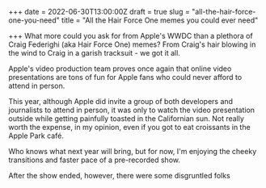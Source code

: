 +++
date = 2022-06-30T13:00:00Z
draft = true
slug = "all-the-hair-force-one-you-need"
title = "All the Hair Force One memes you could ever need"

+++
What more could you ask for from Apple's WWDC than a plethora of Craig Federighi (aka Hair Force One) memes? From Craig's hair blowing in the wind to Craig in a garish tracksuit - we got it all.

Apple's video production team proves once again that online video presentations are tons of fun for Apple fans who could never afford to attend in person.

This year, although Apple did invite a group of both developers and journalists to attend in person, it was only to watch the video presentation outside while getting painfully toasted in the Californian sun. Not really worth the expense, in my opinion, even if you got to eat croissants in the Apple Park café. 

Who knows what next year will bring, but for now, I'm enjoying the cheeky transitions and faster pace of a pre-recorded show.

After the show ended, however, there were some disgruntled folks